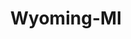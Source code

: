 ---
title: Wyoming-MI
slug: wyoming-mi
f_state:
- cms/state/michigan.md
f_locations:
- cms/payday-loan/allied-cash-advance-3913.md
- cms/payday-loan/approved-cash-advance-4704.md
- cms/payday-loan/budget-solution-5555.md
- cms/payday-loan/cash-n-advance-7962.md
- cms/payday-loan/cash-n-advance-7963.md
- cms/payday-loan/cash-store-8520.md
- cms/payday-loan/check-into-cash-12079.md
- cms/payday-loan/check-into-cash-12100.md
- cms/payday-loan/instant-cash-advance-19646.md
updated-on: '2024-05-30T13:41:28.615Z'
created-on: '2024-05-30T13:41:28.615Z'
published-on: '2024-05-30T13:54:32.469Z'
f_city: Wyoming
layout: '[city].html'
tags: city
---
